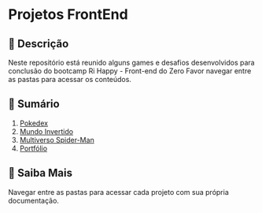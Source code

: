 # Projetos FrontEnd

## 📒 Descrição
Neste repositório está reunido alguns games e desafios desenvolvidos para conclusão do bootcamp Ri Happy - Front-end do Zero
Favor navegar entre as pastas para acessar os conteúdos.

## 📝 Sumário

1. [Pokedex](https://github.com/wilsondesouza/projetos-frontend/tree/main/pokedex)
2. [Mundo Invertido](https://github.com/wilsondesouza/projetos-frontend/tree/main/mundo-invertido)
3. [Multiverso Spider-Man](https://github.com/wilsondesouza/projetos-frontend/tree/main/spider-man-multiverse)
4. [Portfólio](https://github.com/wilsondesouza/projetos-frontend/tree/main/portfolio)


## 🔎 Saiba Mais
Navegar entre as pastas para acessar cada projeto com sua própria documentação.

